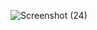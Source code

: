 ![Screenshot (24)](https://github.com/whitehawk0910/Learning-portal/assets/90105030/c3c782e9-d8af-4cb4-811e-5f9409fb32dd)
